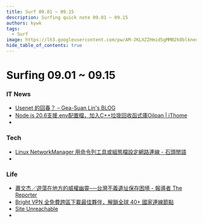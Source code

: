 ```yaml
---
title: Surf 09.01 ~ 09.15
description: Surfing quick note 09.01 ~ 09.15
authors: kywk
tags:
  - Surf
image: https://lh3.googleusercontent.com/pw/AM-JKLXZZHmidSgMMB2k8blkneclNRysPXLr__G7rZ4hPi2sN0jC67PHAbX1MyFj8hQX_MTZ6bwIMPwCyu2fu1bU0ZXSX09eu-OlSDb4U-9haUS_wgnVPLaCM6WQLsRbsnocF8X5Edmt35rDjytljbNEMsaf8A=w800-no?authuser=0
hide_table_of_contents: true
---
```


Surfing 09.01 ~ 09.15
==================

### IT News

- [Usenet 的回春？ – Gea-Suan Lin's BLOG](https://blog.gslin.org/archives/2023/09/01/11331/)
- [Node.js 20.6支援.env配置檔，加入C++垃圾回收函式庫Oilpan | iThome](https://www.ithome.com.tw/news/158622)
- 

### Tech

- [Linux NetworkManager 用命令列工具或組態檔設定網路連線 - 石頭閒語](https://www.rocksaying.tw/archives/2023/linux_networkmanager_cli_and_config.html)
- 

### Life

- [蕭文杰／遊蕩在地方的威權幽靈──台灣不義遺址保存困境 - 報導者 The Reporter](https://www.twreporter.org/a/opinion-the-difficulties-of-preserving-historical-sites-of-injustice)
- [Bright VPN 全免費跨區下載最佳夥伴，解鎖全球 40+ 國家連線節點](https://free.com.tw/bright-vpn/)
- [Site Unreachable](https://www.adaymag.com/2023/09/04/disappointments-diary.html)
- 
